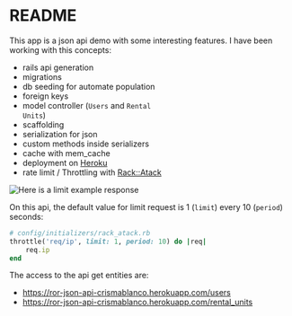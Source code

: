 # README

This app is a json api demo with some interesting features. I have been working with this concepts:

- rails api generation
- migrations
- db seeding for automate population
- foreign keys
- model controller (<code>Users</code> and <code>Rental Units</code>)
- scaffolding
- serialization for json
- custom methods inside serializers
- cache with mem_cache 
- deployment on [Heroku](https://ror-json-api-crismablanco.herokuapp.com)
- rate limit / Throttling with [Rack::Atack](https://github.com/kickstarter/rack-attack)

![Here is a limit example response](https://s3-us-west-2.amazonaws.com/files-bank/imgs/rake+atack.png)

On this api, the default value for limit request is 1 (<code>limit</code>) every 10 (<code>period</code>) seconds:

```rb
# config/initializers/rack_atack.rb
throttle('req/ip', limit: 1, period: 10) do |req| 
    req.ip 
end
```

The access to the api get entities are:
- https://ror-json-api-crismablanco.herokuapp.com/users
- https://ror-json-api-crismablanco.herokuapp.com/rental_units
